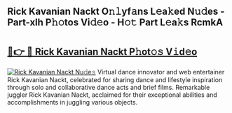 ## Rick Kavanian Nackt O𝚗𝚕yf𝚊ns L𝚎a𝚔ed N𝚞𝚍es - Part-xlh P𝚑𝚘tos Vi𝚍𝚎o - H𝚘𝚝 Part L𝚎a𝚔s RcmkA

# <h2><a href="http://kfe9x2.oniu.top/?m=Rick+Kavanian+Nackt">🔗👉 🔴 Rick Kavanian Nackt P𝚑ot𝚘𝚜 V𝚒d𝚎o</a></h2>

[![Rick Kavanian Nackt Nu𝚍e𝚜](https://i.imgur.com/0qMVB7G.gif)](http://kfe9x2.oniu.top/?m=Rick+Kavanian+Nackt)
Virtual dance innovator and web entertainer Rick Kavanian Nackt, celebrated for sharing dance and lifestyle inspiration through solo and collaborative dance acts and brief films. Remarkable juggler Rick Kavanian Nackt, acclaimed for their exceptional abilities and accomplishments in juggling various objects.  
